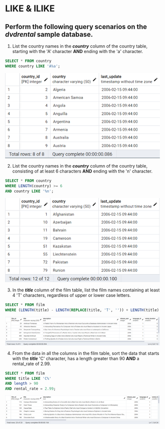 # LIKE & ILIKE
## Perform the following query scenarios on the ***dvdrental*** sample database.

1. List the country names in the ***country*** column of the country table, starting with the 'A' character **AND** ending with the 'a' character.
```sql
SELECT * FROM country
WHERE country LIKE 'A%a';
```
![1](assets/1.png)

2. List the country names in the ***country*** column of the country table, consisting of at least 6 characters **AND** ending with the 'n' character.
```sql
SELECT * FROM country
WHERE LENGTH(country) >= 6
AND country LIKE '%n';
```
![2](assets/2.png)

3. In the ***title*** column of the film table, list the film names containing at least 4 'T' characters, regardless of upper or lower case letters.
```sql
SELECT * FROM film
WHERE (LENGTH(title) - LENGTH(REPLACE(title, 'T', '')) + LENGTH(title) - LENGTH(REPLACE(title, 't', '')) >= 4);
```
![3](assets/3.png)

4. From the data in all the columns in the film table, sort the data that starts with the ***title*** 'C' character, has a length greater than 90 **AND** a rental_rate of 2.99.
```sql
SELECT * FROM film
WHERE title LIKE 'C%'
AND length > 90
AND rental_rate = 2.99;
```
![4](assets/4.png)
